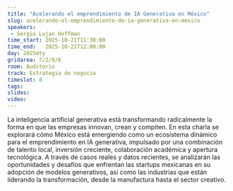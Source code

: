 ```yaml
---
title: "Acelerando el emprendimiento de IA Generativa en México"
slug: acelerando-el-emprendimiento-de-ia-generativa-en-mexico
speakers:
 - Sergio Lujan Hoffman
time_start: 2025-10-21T11:30:00
time_end:   2025-10-21T12:00:00
day: 2025mty
gridarea: 7/2/8/6
room: Auditorio
track: Estrategia de negocio
timeslot: 8
tags:
slides: 
video: 
---
```


La inteligencia artificial generativa está transformando radicalmente la forma en que las empresas innovan, crean y compiten. En esta charla se explorará cómo México está emergiendo como un ecosistema dinámico para el emprendimiento en IA generativa, impulsado por una combinación de talento local, inversión creciente, colaboración académica y apertura tecnológica. A través de casos reales y datos recientes, se analizarán las oportunidades y desafíos que enfrentan las startups mexicanas en su adopción de modelos generativos, así como las industrias que están liderando la transformación, desde la manufactura hasta el sector creativo.